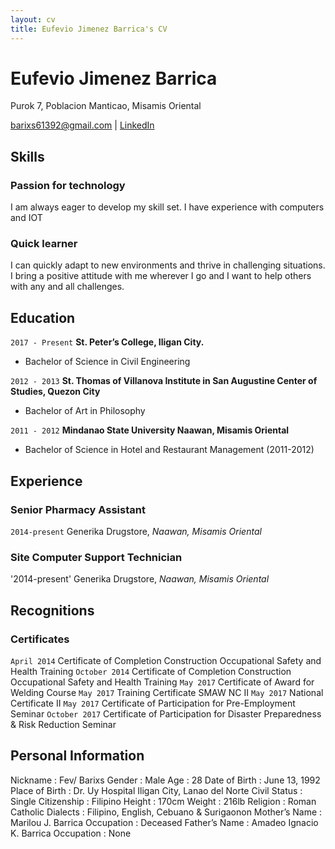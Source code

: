 ```yaml
---
layout: cv
title: Eufevio Jimenez Barrica's CV
---
```

# Eufevio Jimenez Barrica
Purok 7, Poblacion Manticao, Misamis Oriental


<div id="webaddress">
<a href="barixs61392@gmail.com">barixs61392@gmail.com</a>
| <a href="https://www.linkedin.com/in/eufevio-barrica-62733685/">LinkedIn</a>
</div>


## Skills

### Passion for technology
I am always eager to develop my skill set. I have experience with computers and IOT

### Quick learner
I can quickly adapt to new environments and thrive in challenging situations. I bring a positive attitude with me wherever I go and I want to help others with any and all challenges.


## Education

`2017 - Present`
__St. Peter’s College, Iligan City.__
- Bachelor of Science in Civil Engineering    

`2012 - 2013`
__St. Thomas of Villanova Institute in San Augustine Center of Studies, Quezon City__
- Bachelor of Art in Philosophy

`2011 - 2012`
__Mindanao State University Naawan, Misamis Oriental__
- Bachelor of Science in Hotel and Restaurant Management (2011-2012)



## Experience
### Senior Pharmacy Assistant   

`2014-present`
Generika Drugstore, *Naawan, Misamis Oriental*

### Site Computer Support Technician
'2014-present'
Generika Drugstore, *Naawan, Misamis Oriental*



## Recognitions


### Certificates
`April 2014`
Certificate of Completion Construction Occupational Safety and Health Training
`October 2014`
Certificate of Completion Construction Occupational Safety and Health Training
`May 2017`
Certificate of Award for Welding Course
`May 2017`
Training Certificate SMAW NC II
`May 2017`
National Certificate II
`May 2017`
Certificate of Participation for Pre-Employment Seminar
`October 2017`
Certificate of Participation for Disaster Preparedness & Risk Reduction Seminar



## Personal Information
Nickname	  :	Fev/ Barixs
Gender		  :	Male
Age		  :	28
Date of Birth	  :	June 13, 1992
Place of Birth	  :	Dr. Uy Hospital Iligan City, Lanao del Norte
Civil Status	  :	Single
Citizenship	  :	Filipino
Height		  :	170cm
Weight		  :	216lb
Religion	  :	Roman Catholic
Dialects	  :	Filipino, English, Cebuano & Surigaonon
Mother’s Name :	Marilou J. Barrica 
Occupation	  :	Deceased
Father’s Name	  :	Amadeo Ignacio K. Barrica
Occupation	  :	None


<!-- ### Footer

Last updated: May 2013 -->
